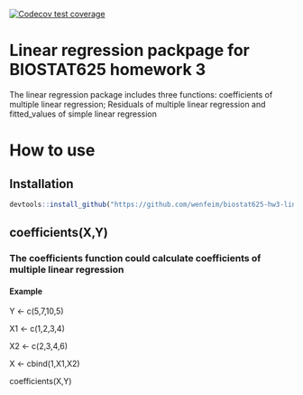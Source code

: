 <!-- badges: start -->
  [![Codecov test coverage](https://codecov.io/gh/wenfeim/biostat625-hw3-linearregression.package/graph/badge.svg)](https://app.codecov.io/gh/wenfeim/biostat625-hw3-linearregression.package)
  <!-- badges: end -->
# Linear regression packpage for BIOSTAT625 homework 3
The linear regression package includes three functions: coefficients of multiple linear regression; Residuals of multiple linear regression and fitted_values of simple linear regression
# How to use
## Installation
```r
devtools::install_github("https://github.com/wenfeim/biostat625-hw3-linearregression.package/tree/master")
```
## coefficients(X,Y)
### The coefficients function could calculate coefficients of multiple linear regression
#### Example
Y <- c(5,7,10,5)

X1 <- c(1,2,3,4)

X2 <- c(2,3,4,6)

X <- cbind(1,X1,X2)

coefficients(X,Y)

## 

